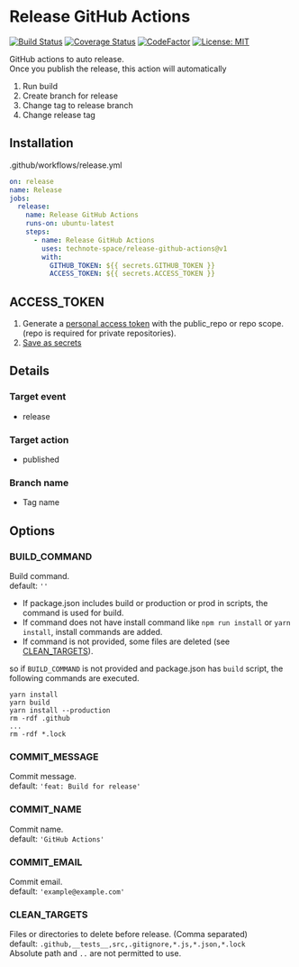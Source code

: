 # Release GitHub Actions

[![Build Status](https://github.com/technote-space/release-github-actions/workflows/Build/badge.svg)](https://github.com/technote-space/release-github-actions/actions)
[![Coverage Status](https://coveralls.io/repos/github/technote-space/release-github-actions/badge.svg?branch=master)](https://coveralls.io/github/technote-space/release-github-actions?branch=master)
[![CodeFactor](https://www.codefactor.io/repository/github/technote-space/release-github-actions/badge)](https://www.codefactor.io/repository/github/technote-space/release-github-actions)
[![License: MIT](https://img.shields.io/badge/License-MIT-blue.svg)](https://github.com/technote-space/release-github-actions/blob/master/LICENSE)

GitHub actions to auto release.  
Once you publish the release, this action will automatically
1. Run build
1. Create branch for release
1. Change tag to release branch
1. Change release tag

## Installation
.github/workflows/release.yml
```yaml
on: release
name: Release
jobs:
  release:
    name: Release GitHub Actions
    runs-on: ubuntu-latest
    steps:
      - name: Release GitHub Actions
        uses: technote-space/release-github-actions@v1
        with:
          GITHUB_TOKEN: ${{ secrets.GITHUB_TOKEN }}
          ACCESS_TOKEN: ${{ secrets.ACCESS_TOKEN }}
```

## ACCESS_TOKEN
1. Generate a [personal access token](https://help.github.com/en/articles/creating-a-personal-access-token-for-the-command-line) with the public_repo or repo scope.
(repo is required for private repositories).  
1. [Save as secrets](https://help.github.com/en/articles/virtual-environments-for-github-actions#creating-and-using-secrets-encrypted-variables)

## Details
### Target event
- release
### Target action
- published
### Branch name
- Tag name

## Options
### BUILD_COMMAND
Build command.  
default: `''`  
- If package.json includes build or production or prod in scripts, the command is used for build.  
- If command does not have install command like `npm run install` or `yarn install`, install commands are added.  
- If command is not provided, some files are deleted (see [CLEAN_TARGETS](#clean_targets)).

so if `BUILD_COMMAND` is not provided and package.json has `build` script,
the following commands are executed.
```shell
yarn install
yarn build
yarn install --production
rm -rdf .github
...
rm -rdf *.lock
```

### COMMIT_MESSAGE
Commit message.  
default: `'feat: Build for release'`

### COMMIT_NAME
Commit name.  
default: `'GitHub Actions'`

### COMMIT_EMAIL
Commit email.  
default: `'example@example.com'`

### CLEAN_TARGETS
Files or directories to delete before release. (Comma separated)  
default: `.github,__tests__,src,.gitignore,*.js,*.json,*.lock`  
Absolute path and `..` are not permitted to use.
